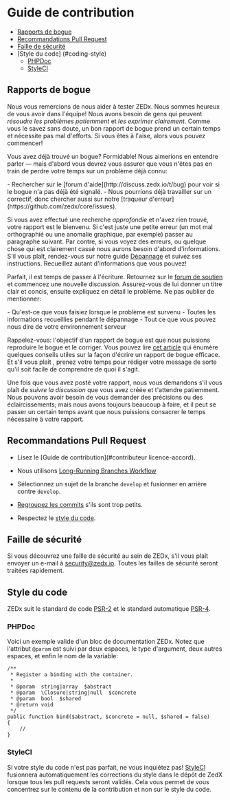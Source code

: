 # Guide de contribution

- [Rapports de bogue](#bug-reports)
- [Recommandations Pull Request](#pull-request-guidelines)
- [Faille de sécurité](#security-vulnerabilities)
- [Style du code] (#coding-style)
    - [PHPDoc](#phpdoc)
    - [StyleCI](#styleci)

<a name="bug-reports"></a>
## Rapports de bogue

Nous vous remercions de nous aider à tester ZEDx. Nous sommes heureux de vous avoir dans l'équipe! Nous avons besoin de gens qui peuvent *résoudre les problèmes patiemment* et *les exprimer clairement*. Comme vous le savez sans doute, un bon rapport de bogue prend un certain temps et nécessite pas mal d'efforts. Si vous êtes à l'aise, alors vous pouvez commencer!

Vous avez déjà trouvé un bogue? Formidable! Nous aimerions en entendre parler &mdash; mais d'abord vous devrez vous assurer que vous n'êtes pas en train de perdre votre temps sur un problème déjà connu:

<div class="content-list" markdown="1">
- Rechercher sur le [forum d'aide](http://discuss.zedx.io/t/bug) pour voir si le bogue n'a pas déjà été signalé.
- Nous pourrions déjà travailler sur un correctif, donc chercher aussi sur notre [traqueur d'erreur](https://github.com/zedx/core/issues).
</div>

Si vous avez effectué une recherche *approfondie* et n'avez rien trouvé, votre rapport est le bienvenu. Si c'est juste une petite erreur (un mot mal orthographié ou une anomalie graphique, par exemple) passer au paragraphe suivant. Par contre, si vous voyez des erreurs, ou quelque chose qui est clairement cassé nous aurons besoin d'abord d'informations. S'il vous plaît, rendez-vous sur notre guide [Dépannage](http://zedx.io/docs/troubleshooting) et suivez ses instructions. Recueillez autant d'informations que vous pouvez!

Parfait, il est temps de passer à l'écriture. Retournez sur le [forum de soutien](http://discuss.zedx.io/t/bug) et commencez une nouvelle discussion. Assurez-vous de lui donner un titre clair et concis, ensuite expliquez en détail le problème. Ne pas oublier de mentionner:

<div class="content-list" markdown="1">
- Qu'est-ce que vous faisiez lorsque le problème est survenu
- Toutes les informations recueillies pendant le dépannage
- Tout ce que vous pouvez nous dire de votre environnement serveur
</div>

Rappelez-vous: l'objectif d'un rapport de bogue est que nous puissions reproduire le bogue et le corriger. Vous pouvez lire [cet article](http://www.chiark.greenend.org.uk/~sgtatham/bugs.html) qui énumère quelques conseils utiles sur la façon d'écrire un rapport de bogue efficace. Et s'il vous plaît , prenez votre temps pour rédiger votre message de sorte qu'il soit facile de comprendre de quoi il s'agit.

Une fois que vous avez posté votre rapport, nous vous demandons s'il vous plaît de *suivre la discussion* que vous avez créée et t'attendre patiemment. Nous pouvons avoir besoin de vous demander des précisions ou des éclaircissements; mais nous avons toujours beaucoup à faire, et il peut se passer un certain temps avant que nous puissions consacrer le temps nécessaire à votre rapport.

<a name="pull-request-guidelines"></a>
## Recommandations Pull Request

- Lisez le [Guide de contribution](#contributeur licence-accord).

- Nous utilisons [Long-Running Branches Workflow](https://git-scm.com/book/en/v2/Git-Branching-Branching-Workflows#Long-Running-Branches)

- Sélectionnez un sujet de la branche `develop` et fusionner en arrière contre `develop`.

- [Regroupez les commits](http://davidwalsh.name/squash-commits-git) s'ils sont trop petits.

- Respectez le [style du code](#coding-style).

<a name="security-vulnerabilities"></a>
## Faille de sécurité

Si vous découvrez une faille de sécurité au sein de ZEDx, s'il vous plaît envoyer un e-mail à <a href="mailto:security@zedx.io">security@zedx.io</a>. Toutes les failles de sécurité seront traitées rapidement.

<a name="coding-style"></a>
## Style du code

ZEDx suit le standard de code [PSR-2](https://github.com/php-fig/fig-standards/blob/master/accepted/PSR-2-coding-style-guide.md) et le standard automatique [PSR-4](https://github.com/php-fig/fig-standards/blob/master/accepted/PSR-4-autoloader.md).

<a name="phpdoc"></a>
### PHPDoc

Voici un exemple valide d'un bloc de documentation ZEDx. Notez que l'attribut `@param` est suivi par deux espaces, le type d'argument, deux autres espaces, et enfin le nom de la variable:

    /**
     * Register a binding with the container.
     *
     * @param  string|array  $abstract
     * @param  \Closure|string|null  $concrete
     * @param  bool  $shared
     * @return void
     */
    public function bind($abstract, $concrete = null, $shared = false)
    {
        //
    }

<a name="styleci"></a>
### StyleCI

Si votre style du code n'est pas parfait, ne vous inquiétez pas! [StyleCI](https://styleci.io/) fusionnera automatiquement les corrections du style dans le dépôt de ZedX lorsque tous les pull requests seront validés. Cela vous permet de vous concentrez sur le contenu de la contribution et non sur le style du code.
